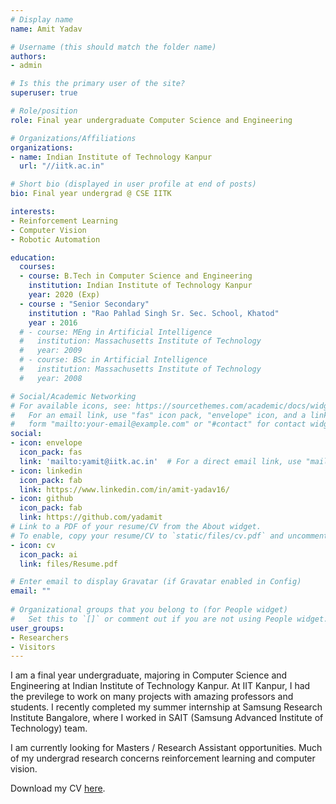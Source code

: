 ```yaml
---
# Display name
name: Amit Yadav

# Username (this should match the folder name)
authors:
- admin

# Is this the primary user of the site?
superuser: true

# Role/position
role: Final year undergraduate Computer Science and Engineering

# Organizations/Affiliations
organizations:
- name: Indian Institute of Technology Kanpur
  url: "//iitk.ac.in"

# Short bio (displayed in user profile at end of posts)
bio: Final year undergrad @ CSE IITK

interests:
- Reinforcement Learning
- Computer Vision
- Robotic Automation

education:
  courses:
  - course: B.Tech in Computer Science and Engineering
    institution: Indian Institute of Technology Kanpur
    year: 2020 (Exp)
  - course : "Senior Secondary"
    institution : "Rao Pahlad Singh Sr. Sec. School, Khatod"
    year : 2016
  # - course: MEng in Artificial Intelligence
  #   institution: Massachusetts Institute of Technology
  #   year: 2009
  # - course: BSc in Artificial Intelligence
  #   institution: Massachusetts Institute of Technology
  #   year: 2008

# Social/Academic Networking
# For available icons, see: https://sourcethemes.com/academic/docs/widgets/#icons
#   For an email link, use "fas" icon pack, "envelope" icon, and a link in the
#   form "mailto:your-email@example.com" or "#contact" for contact widget.
social:
- icon: envelope
  icon_pack: fas
  link: 'mailto:yamit@iitk.ac.in'  # For a direct email link, use "mailto:test@example.org".
- icon: linkedin
  icon_pack: fab
  link: https://www.linkedin.com/in/amit-yadav16/
- icon: github
  icon_pack: fab
  link: https://github.com/yadamit
# Link to a PDF of your resume/CV from the About widget.
# To enable, copy your resume/CV to `static/files/cv.pdf` and uncomment the lines below.  
- icon: cv
  icon_pack: ai
  link: files/Resume.pdf

# Enter email to display Gravatar (if Gravatar enabled in Config)
email: ""
  
# Organizational groups that you belong to (for People widget)
#   Set this to `[]` or comment out if you are not using People widget.  
user_groups:
- Researchers
- Visitors
---
```


I am a final year undergraduate, majoring in Computer Science and Engineering at Indian Institute of Technology Kanpur. At IIT Kanpur, I had the previlege to work on many projects with amazing professors and students. I recently completed my summer internship at Samsung Research Institute Bangalore, where I worked in SAIT (Samsung Advanced Institute of Technology) team.

I am currently looking for Masters / Research Assistant opportunities. Much of my undergrad research concerns reinforcement learning and computer vision.

Download my CV [here](files/Resume.pdf).